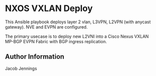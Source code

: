 NXOS VXLAN Deploy
===========

This Ansible playbook deploys layer 2 vlan, L3VPN, L2VPN (with anycast gateway). NVE and EVPN are configured.

The primary usecase is to deploy new L2VNI into a Cisco Nexus VXLAN MP-BGP EVPN Fabric with BGP ingress replication. 


Author Information
------------------

Jacob Jennings
